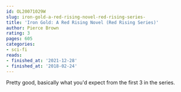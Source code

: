 ```yaml
---
id: OL20071029W
slug: iron-gold-a-red-rising-novel-red-rising-series-
title: 'Iron Gold: A Red Rising Novel (Red Rising Series)'
author: Pierce Brown
rating: 3
pages: 605
categories:
- sci-fi
reads:
- finished_at: '2021-12-28'
- finished_at: '2018-02-24'
---
```

Pretty good, basically what you'd expect from the first 3 in the series.
